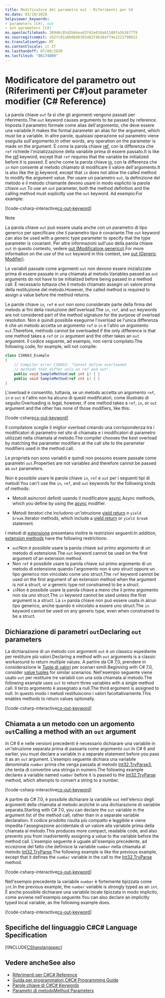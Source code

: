 ```yaml
---
title: Modificatore del parametro out - Riferimenti per C#
ms.date: 03/19/2020
helpviewer_keywords:
- parameters [C#], out
- out parameters [C#]
ms.openlocfilehash: 30946c85d2b64ead3f42e03da61108fa5b367779
ms.sourcegitcommit: cb27c01a8b0b4630148374638aff4e2221f90b22
ms.translationtype: MT
ms.contentlocale: it-IT
ms.lasthandoff: 07/09/2020
ms.locfileid: "86174809"
---
```

# <a name="out-parameter-modifier-c-reference"></a><span data-ttu-id="c8bea-102">Modificatore del parametro out (Riferimenti per C#)</span><span class="sxs-lookup"><span data-stu-id="c8bea-102">out parameter modifier (C# Reference)</span></span>

<span data-ttu-id="c8bea-103">La parola chiave `out` fa sì che gli argomenti vengono passati per riferimento.</span><span class="sxs-lookup"><span data-stu-id="c8bea-103">The `out` keyword causes arguments to be passed by reference.</span></span> <span data-ttu-id="c8bea-104">Imposta il parametro formale come alias dell'argomento, che deve essere una variabile.</span><span class="sxs-lookup"><span data-stu-id="c8bea-104">It makes the formal parameter an alias for the argument, which must be a variable.</span></span> <span data-ttu-id="c8bea-105">In altre parole, qualsiasi operazione sul parametro viene eseguita sull'argomento.</span><span class="sxs-lookup"><span data-stu-id="c8bea-105">In other words, any operation on the parameter is made on the argument.</span></span> <span data-ttu-id="c8bea-106">È come la parola chiave [ref](ref.md), con la differenza che `ref` richiede l'inizializzazione della variabile prima di essere passato.</span><span class="sxs-lookup"><span data-stu-id="c8bea-106">It is like the [ref](ref.md) keyword, except that `ref` requires that the variable be initialized before it is passed.</span></span> <span data-ttu-id="c8bea-107">È anche come la parola chiave [in](in-parameter-modifier.md), con la differenza che `in` non consente al metodo chiamato di modificare il valore dell'argomento.</span><span class="sxs-lookup"><span data-stu-id="c8bea-107">It is also like the [in](in-parameter-modifier.md) keyword, except that `in` does not allow the called method to modify the argument value.</span></span> <span data-ttu-id="c8bea-108">Per usare un parametro `out`, la definizione del metodo e il metodo chiamante devono usare in modo esplicito la parola chiave `out`.</span><span class="sxs-lookup"><span data-stu-id="c8bea-108">To use an `out` parameter, both the method definition and the calling method must explicitly use the `out` keyword.</span></span> <span data-ttu-id="c8bea-109">Ad esempio:</span><span class="sxs-lookup"><span data-stu-id="c8bea-109">For example:</span></span>  
  
[!code-csharp-interactive[cs-out-keyword](../../../../samples/snippets/csharp/language-reference/keywords/in-ref-out-modifier/OutParameterModifier.cs#1)]  

> [!NOTE]
> <span data-ttu-id="c8bea-110">La parola chiave `out` può essere usata anche con un parametro di tipo generico per specificare che il parametro tipo è covariante.</span><span class="sxs-lookup"><span data-stu-id="c8bea-110">The `out` keyword can also be used with a generic type parameter to specify that the type parameter is covariant.</span></span> <span data-ttu-id="c8bea-111">Per altre informazioni sull'uso della parola chiave `out` in questo contesto, vedere [out (Modificatore generico)](out-generic-modifier.md).</span><span class="sxs-lookup"><span data-stu-id="c8bea-111">For more information on the use of the `out` keyword in this context, see [out (Generic Modifier)](out-generic-modifier.md).</span></span>
  
<span data-ttu-id="c8bea-112">Le variabili passate come argomenti `out` non devono essere inizializzate prima di essere passate in una chiamata al metodo.</span><span class="sxs-lookup"><span data-stu-id="c8bea-112">Variables passed as `out` arguments do not have to be initialized before being passed in a method call.</span></span> <span data-ttu-id="c8bea-113">È necessario tuttavia che il metodo chiamato assegni un valore prima della restituzione del metodo.</span><span class="sxs-lookup"><span data-stu-id="c8bea-113">However, the called method is required to assign a value before the method returns.</span></span>  
  
<span data-ttu-id="c8bea-114">Le parole chiave `in`, `ref` e `out` non sono considerate parte della firma del metodo ai fini della risoluzione dell'overload.</span><span class="sxs-lookup"><span data-stu-id="c8bea-114">The `in`, `ref`, and `out` keywords are not considered part of the method signature for the purpose of overload resolution.</span></span> <span data-ttu-id="c8bea-115">Non è quindi possibile eseguirne l'overload se l'unica differenza è che un metodo accetta un argomento `ref` o `in` e l'altro un argomento `out`.</span><span class="sxs-lookup"><span data-stu-id="c8bea-115">Therefore, methods cannot be overloaded if the only difference is that one method takes a `ref` or `in` argument and the other takes an `out` argument.</span></span> <span data-ttu-id="c8bea-116">Il codice seguente, ad esempio, non verrà compilato:</span><span class="sxs-lookup"><span data-stu-id="c8bea-116">The following code, for example, will not compile:</span></span>  
  
```csharp
class CS0663_Example
{
    // Compiler error CS0663: "Cannot define overloaded
    // methods that differ only on ref and out".
    public void SampleMethod(out int i) { }
    public void SampleMethod(ref int i) { }
}
```
  
<span data-ttu-id="c8bea-117">L'overload è consentito, tuttavia, se un metodo accetta un argomento `ref`, `in` o `out` e l'altro non ha alcuno di questi modificatori, come illustrato di seguito:</span><span class="sxs-lookup"><span data-stu-id="c8bea-117">Overloading is legal, however, if one method takes a `ref`, `in`, or `out` argument and the other has none of those modifiers, like this:</span></span>  
  
[!code-csharp[cs-out-keyword](../../../../samples/snippets/csharp/language-reference/keywords/in-ref-out-modifier/OutParameterModifier.cs#2)]  

<span data-ttu-id="c8bea-118">Il compilatore sceglie il miglior overload creando una corrispondenza tra i modificatori di parametro nel sito di chiamata e i modificatori di parametro utilizzati nella chiamata al metodo.</span><span class="sxs-lookup"><span data-stu-id="c8bea-118">The compiler chooses the best overload by matching the parameter modifiers at the call site to the parameter modifiers used in the method call.</span></span>

<span data-ttu-id="c8bea-119">Le proprietà non sono variabili e quindi non possono essere passate come parametri `out`.</span><span class="sxs-lookup"><span data-stu-id="c8bea-119">Properties are not variables and therefore cannot be passed as `out` parameters.</span></span>
  
<span data-ttu-id="c8bea-120">Non è possibile usare le parole chiave `in`, `ref` e `out` per i seguenti tipi di metodi:</span><span class="sxs-lookup"><span data-stu-id="c8bea-120">You can't use the `in`, `ref`, and `out` keywords for the following kinds of methods:</span></span>  
  
- <span data-ttu-id="c8bea-121">Metodi asincroni definiti usando il modificatore [async](./async.md).</span><span class="sxs-lookup"><span data-stu-id="c8bea-121">Async methods, which you define by using the [async](./async.md) modifier.</span></span>  
  
- <span data-ttu-id="c8bea-122">Metodi iteratori che includono un'istruzione [yield return](./yield.md) o `yield break`.</span><span class="sxs-lookup"><span data-stu-id="c8bea-122">Iterator methods, which include a [yield return](./yield.md) or `yield break` statement.</span></span>  

<span data-ttu-id="c8bea-123">I metodi di [estensione](../../programming-guide/classes-and-structs/extension-methods.md) presentano inoltre le restrizioni seguenti:</span><span class="sxs-lookup"><span data-stu-id="c8bea-123">In addition, [extension methods](../../programming-guide/classes-and-structs/extension-methods.md) have the following restrictions:</span></span>

- <span data-ttu-id="c8bea-124">`out`Non è possibile usare la parola chiave sul primo argomento di un metodo di estensione.</span><span class="sxs-lookup"><span data-stu-id="c8bea-124">The `out` keyword cannot be used on the first argument of an extension method.</span></span>
- <span data-ttu-id="c8bea-125">Non `ref` è possibile usare la parola chiave sul primo argomento di un metodo di estensione quando l'argomento non è uno struct oppure un tipo generico non vincolato come uno struct.</span><span class="sxs-lookup"><span data-stu-id="c8bea-125">The `ref` keyword cannot be used on the first argument of an extension method when the argument is not a struct, or a generic type not constrained to be a struct.</span></span>
- <span data-ttu-id="c8bea-126">`in`Non è possibile usare la parola chiave a meno che il primo argomento non sia uno struct.</span><span class="sxs-lookup"><span data-stu-id="c8bea-126">The `in` keyword cannot be used unless the first argument is a struct.</span></span> <span data-ttu-id="c8bea-127">La `in` parola chiave non può essere usata in alcun tipo generico, anche quando è vincolato a essere uno struct.</span><span class="sxs-lookup"><span data-stu-id="c8bea-127">The `in` keyword cannot be used on any generic type, even when constrained to be a struct.</span></span>

## <a name="declaring-out-parameters"></a><span data-ttu-id="c8bea-128">Dichiarazione di parametri `out`</span><span class="sxs-lookup"><span data-stu-id="c8bea-128">Declaring `out` parameters</span></span>

<span data-ttu-id="c8bea-129">La dichiarazione di un metodo con argomenti `out` è un classico espediente per restituire più valori.</span><span class="sxs-lookup"><span data-stu-id="c8bea-129">Declaring a method with `out` arguments is a classic workaround to return multiple values.</span></span> <span data-ttu-id="c8bea-130">A partire da C# 7,0, prendere in considerazione le [Tuple di valori](../builtin-types/value-tuples.md) per scenari simili.</span><span class="sxs-lookup"><span data-stu-id="c8bea-130">Beginning with C# 7.0, consider [value tuples](../builtin-types/value-tuples.md) for similar scenarios.</span></span> <span data-ttu-id="c8bea-131">Nell'esempio seguente viene usato `out` per restituire tre variabili con una sola chiamata al metodo.</span><span class="sxs-lookup"><span data-stu-id="c8bea-131">The following example uses `out` to return three variables with a single method call.</span></span> <span data-ttu-id="c8bea-132">Il terzo argomento è assegnato a null.</span><span class="sxs-lookup"><span data-stu-id="c8bea-132">The third argument is assigned to null.</span></span> <span data-ttu-id="c8bea-133">In questo modo i metodi restituiscono i valori facoltativamente.</span><span class="sxs-lookup"><span data-stu-id="c8bea-133">This enables methods to return values optionally.</span></span>  
  
[!code-csharp-interactive[cs-out-keyword](../../../../samples/snippets/csharp/language-reference/keywords/in-ref-out-modifier/OutParameterModifier.cs#3)]  

## <a name="calling-a-method-with-an-out-argument"></a><span data-ttu-id="c8bea-134">Chiamata a un metodo con un argomento `out`</span><span class="sxs-lookup"><span data-stu-id="c8bea-134">Calling a method with an `out` argument</span></span>

<span data-ttu-id="c8bea-135">In C# 6 e nelle versioni precedenti è necessario dichiarare una variabile in un'istruzione separata prima di passarla come argomento `out`.</span><span class="sxs-lookup"><span data-stu-id="c8bea-135">In C# 6 and earlier, you must declare a variable in a separate statement before you pass it as an `out` argument.</span></span> <span data-ttu-id="c8bea-136">L'esempio seguente dichiara una variabile denominata `number` prima che venga passata al metodo [Int32.TryParse3](xref:System.Int32.TryParse(System.String,System.Int32@)), che tenta di convertire una stringa in numero.</span><span class="sxs-lookup"><span data-stu-id="c8bea-136">The following example declares a variable named `number` before it is passed to the [Int32.TryParse](xref:System.Int32.TryParse(System.String,System.Int32@)) method, which attempts to convert a string to a number.</span></span>

[!code-csharp-interactive[cs-out-keyword](../../../../samples/snippets/csharp/language-reference/keywords/in-ref-out-modifier/OutParameterModifier.cs#4)]  

<span data-ttu-id="c8bea-137">A partire da C# 7.0, è possibile dichiarare la variabile `out` nell'elenco degli argomenti della chiamata al metodo anziché in una dichiarazione di variabile separata.</span><span class="sxs-lookup"><span data-stu-id="c8bea-137">Starting with C# 7.0, you can declare the `out` variable in the argument list of the method call, rather than in a separate variable declaration.</span></span> <span data-ttu-id="c8bea-138">Il codice prodotto risulta più compatto e leggibile e viene impedita l'assegnazione accidentale di un valore alla variabile prima della chiamata al metodo.</span><span class="sxs-lookup"><span data-stu-id="c8bea-138">This produces more compact, readable code, and also prevents you from inadvertently assigning a value to the variable before the method call.</span></span> <span data-ttu-id="c8bea-139">L'esempio seguente è uguale all'esempio precedente, ad eccezione del fatto che definisce la variabile `number` nella chiamata al metodo [Int32.TryParse](xref:System.Int32.TryParse(System.String,System.Int32@)).</span><span class="sxs-lookup"><span data-stu-id="c8bea-139">The following example is like the previous example, except that it defines the `number` variable in the call to the [Int32.TryParse](xref:System.Int32.TryParse(System.String,System.Int32@)) method.</span></span>

[!code-csharp-interactive[cs-out-keyword](../../../../samples/snippets/csharp/language-reference/keywords/in-ref-out-modifier/OutParameterModifier.cs#5)]  

<span data-ttu-id="c8bea-140">Nell'esempio precedente la variabile `number` è fortemente tipizzata come `int`.</span><span class="sxs-lookup"><span data-stu-id="c8bea-140">In the previous example, the `number` variable is strongly typed as an `int`.</span></span> <span data-ttu-id="c8bea-141">È anche possibile dichiarare una variabile locale tipizzata in modo implicito, come avviene nell'esempio seguente.</span><span class="sxs-lookup"><span data-stu-id="c8bea-141">You can also declare an implicitly typed local variable, as the following example does.</span></span>

[!code-csharp-interactive[cs-out-keyword](../../../../samples/snippets/csharp/language-reference/keywords/in-ref-out-modifier/OutParameterModifier.cs#6)]  

## <a name="c-language-specification"></a><span data-ttu-id="c8bea-142">Specifiche del linguaggio C#</span><span class="sxs-lookup"><span data-stu-id="c8bea-142">C# Language Specification</span></span>  
[!INCLUDE[CSharplangspec](~/includes/csharplangspec-md.md)]  
  
## <a name="see-also"></a><span data-ttu-id="c8bea-143">Vedere anche</span><span class="sxs-lookup"><span data-stu-id="c8bea-143">See also</span></span>

- [<span data-ttu-id="c8bea-144">Riferimenti per C#</span><span class="sxs-lookup"><span data-stu-id="c8bea-144">C# Reference</span></span>](../index.md)
- [<span data-ttu-id="c8bea-145">Guida per programmatori C#</span><span class="sxs-lookup"><span data-stu-id="c8bea-145">C# Programming Guide</span></span>](../../programming-guide/index.md)
- [<span data-ttu-id="c8bea-146">Parole chiave di C#</span><span class="sxs-lookup"><span data-stu-id="c8bea-146">C# Keywords</span></span>](./index.md)
- [<span data-ttu-id="c8bea-147">Parametri di metodo</span><span class="sxs-lookup"><span data-stu-id="c8bea-147">Method Parameters</span></span>](./method-parameters.md)

